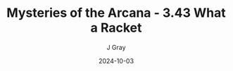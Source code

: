 ---
title: 'Mysteries of the Arcana - 3.43 What a Racket'
alt: 'Mysteries of the Arcana'
date: '2024-10-03'
author: 'J Gray'
artist: 'Sarrah'
---